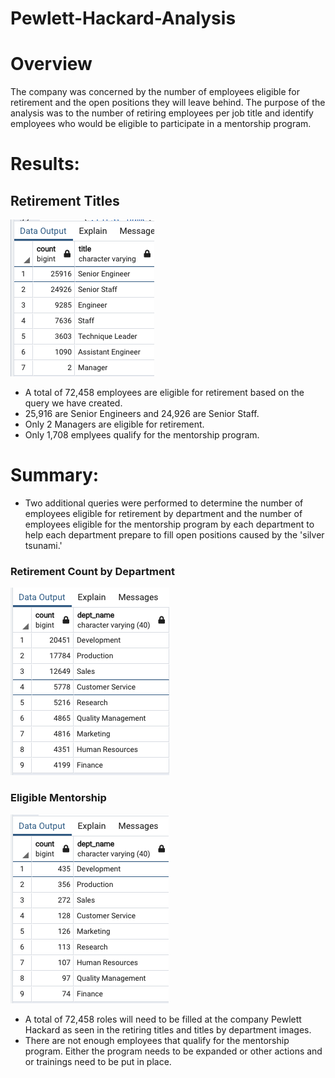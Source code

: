# Pewlett-Hackard-Analysis
# Overview 
The company was concerned by the number of employees eligible for retirement and the open positions they will leave behind. The purpose of the analysis was to the number of retiring employees per job title and identify employees who would be eligible to participate in a mentorship program.

# Results: 
## Retirement Titles
![RetirementTitle](https://github.com/vvinci21/Pewlett-Hackard-Analysis/blob/622cd5a682aaf4c5061f04ae4ffcbfe18757772d/Images/Retirement_by_Title%20.png)

* A total of 72,458 employees are eligible for retirement based on the query we have created. 
* 25,916 are Senior Engineers and 24,926 are Senior Staff. 
* Only 2 Managers are eligible for retirement. 
* Only 1,708 emplyees qualify for the mentorship program. 

# Summary: 
* Two additional queries were performed to determine the number of employees eligible for retirement by department and the number of employees eligible for the mentorship program by each department to help each department prepare to fill open positions caused by the 'silver tsunami.' 

### Retirement Count by Department
![Retire_Depart](https://github.com/vvinci21/Pewlett-Hackard-Analysis/blob/075d2cc927800bbc0b5c28f97591f5bca7312cec/Images/Retire_by_Dept.png)

### Eligible Mentorship
![mentorship_count.png](https://github.com/vvinci21/Pewlett-Hackard-Analysis/blob/075d2cc927800bbc0b5c28f97591f5bca7312cec/Images/Mentor_Count.png)

* A total of 72,458 roles will need to be filled at the company Pewlett Hackard as seen in the retiring titles and titles by department images.
* There are not enough employees that qualify for the mentorship program. Either the program needs to be expanded or other actions and or trainings need to be put in place. 
